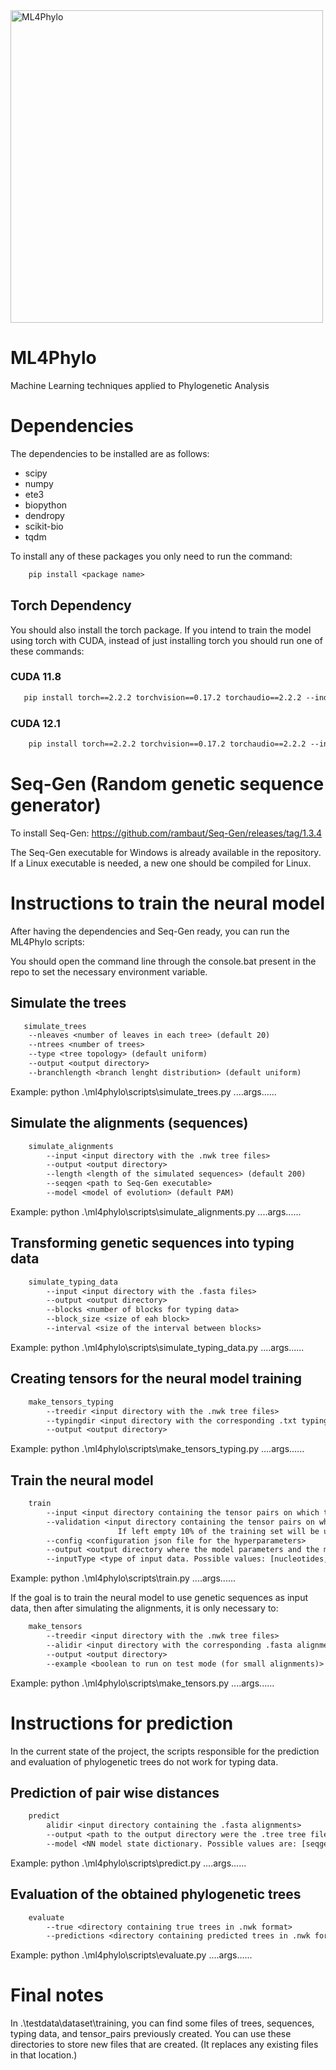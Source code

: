 <img src="./resources/ML4Phylo_logo.png" alt="ML4Phylo" width="500"/>

# ML4Phylo
Machine Learning techniques applied to Phylogenetic Analysis

# Dependencies
The dependencies to be installed are as follows:
- scipy 
- numpy 
- ete3 
- biopython 
- dendropy 
- scikit-bio 
- tqdm

To install any of these packages you only need to run the command:

```txt
    pip install <package name>
```

## Torch Dependency
You should also install the torch package. 
If you intend to train the model using torch with CUDA, instead of just installing torch you should run one of these commands:

### CUDA 11.8
```txt
   pip install torch==2.2.2 torchvision==0.17.2 torchaudio==2.2.2 --index-url https://download.pytorch.org/whl/cu118 
```

### CUDA 12.1
```txt
    pip install torch==2.2.2 torchvision==0.17.2 torchaudio==2.2.2 --index-url https://download.pytorch.org/whl/cu121
```

# Seq-Gen (Random genetic sequence generator)
To install Seq-Gen:
https://github.com/rambaut/Seq-Gen/releases/tag/1.3.4

The Seq-Gen executable for Windows is already available in the repository. If a Linux executable is needed, a new one should be compiled for Linux.

# Instructions to train the neural model 
After having the dependencies and Seq-Gen ready, you can run the ML4Phylo scripts:

You should open the command line through the console.bat present in the repo to set the necessary environment variable.

## Simulate the trees
```txt
   simulate_trees
    --nleaves <number of leaves in each tree> (default 20)
    --ntrees <number of trees>
    --type <tree topology> (default uniform)
    --output <output directory>
    --branchlength <branch lenght distribution> (default uniform)
```
Example: python .\ml4phylo\scripts\simulate_trees.py ....args......

## Simulate the alignments (sequences)
```txt
    simulate_alignments
        --input <input directory with the .nwk tree files>
        --output <output directory>
        --length <length of the simulated sequences> (default 200)
        --seqgen <path to Seq-Gen executable>
        --model <model of evolution> (default PAM)
```
Example: python .\ml4phylo\scripts\simulate_alignments.py ....args......

## Transforming genetic sequences into typing data
```txt
    simulate_typing_data
        --input <input directory with the .fasta files>
        --output <output directory>
        --blocks <number of blocks for typing data>
        --block_size <size of eah block>
        --interval <size of the interval between blocks>
```
Example: python .\ml4phylo\scripts\simulate_typing_data.py ....args......

## Creating tensors for the neural model training
```txt
    make_tensors_typing
        --treedir <input directory with the .nwk tree files>
        --typingdir <input directory with the corresponding .txt typing data files>
        --output <output directory>
```
Example: python .\ml4phylo\scripts\make_tensors_typing.py ....args......

## Train the neural model
```txt
    train
        --input <input directory containing the tensor pairs on which the model will be trained>
        --validation <input directory containing the tensor pairs on which the model will be evaluated. 
                        If left empty 10% of the training set will be used as validation data.>
        --config <configuration json file for the hyperparameters>
        --output <output directory where the model parameters and the metrics will be saved> (default: current directory)
        --inputType <type of input data. Possible values: [nucleotides, aminoacids, typing]>
```
Example: python .\ml4phylo\scripts\train.py ....args......

If the goal is to train the neural model to use genetic sequences as input data, then after simulating the alignments, it is only necessary to:
```txt
    make_tensors
        --treedir <input directory with the .nwk tree files>
        --alidir <input directory with the corresponding .fasta alignments>
        --output <output directory>
        --example <boolean to run on test mode (for small alignments)>
```
Example: python .\ml4phylo\scripts\make_tensors.py ....args......

# Instructions for prediction
In the current state of the project, the scripts responsible for the prediction and evaluation of phylogenetic trees do not work for typing data.

## Prediction of pair wise distances
```txt
    predict
        alidir <input directory containing the .fasta alignments>
        --output <path to the output directory were the .tree tree files will be saved (default: alidir)>
        --model <NN model state dictionary. Possible values are: [seqgen, evosimz, <path/to/model.pt>]> (default: seqgen)
```
Example: python .\ml4phylo\scripts\predict.py ....args......

## Evaluation of the obtained phylogenetic trees
```txt
    evaluate
        --true <directory containing true trees in .nwk format>
        --predictions <directory containing predicted trees in .nwk format>
```
Example: python .\ml4phylo\scripts\evaluate.py ....args......

# Final notes

In .\testdata\dataset\training, you can find some files of trees, sequences, typing data, and tensor_pairs previously created. You can use these directories to store new files that are created. (It replaces any existing files in that location.)